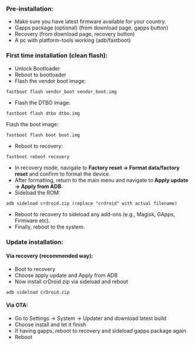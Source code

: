 ### Pre-installation:

* Make sure you have latest firmware available for your country.
* Gapps package (optional) (from download page, gapps button)
* Recovery (from download page, recovery button)
* A pc with platform-tools working (adb/fastboot)


### First time installation (clean flash):

* Unlock Bootloader
* Reboot to bootloader
* Flash the vendor boot image:

```
fastboot flash vendor_boot vendor_boot.img
```
* Flash the DTBO image:

```
fastboot flash dtbo dtbo.img
```
Flash the boot image:

```
fastboot flash boot boot.img
```
* Reboot to recovery:

```
fastboot reboot recovery
```
* In recovery mode, navigate to **Factory reset -> Format data/factory reset** and confirm to format the device.
* After formatting, return to the main menu and navigate to **Apply update -> Apply from ADB**.
* Sideload the ROM:

```
adb sideload crdroid.zip (replace "crdroid" with actual filename)
```
* Reboot to recovery to sideload any add-ons (e.g., Magisk, GApps, Firmware etc).
* Finally, reboot to the system.

### Update installation:
#### Via recovery (recommended way):
* Boot to recovery
* Choose apply update and Apply from ADB
* Now install crDroid zip via sideload and reboot

```
adb sideload crDroid.zip
```

#### Via OTA:
* Go to Settings -> System -> Updater and download latest build
* Choose install and let it finish
* If having gapps, reboot to recovery and sideload gapps package again
* Reboot
